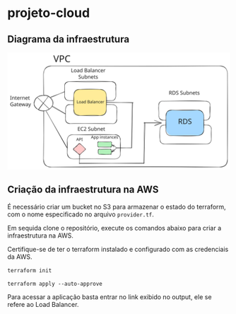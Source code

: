 # projeto-cloud

## Diagrama da infraestrutura

![Diagrama da infraestrutura](diagrama_redes.svg)

## Criação da infraestrutura na AWS

É necessário criar um bucket no S3 para armazenar o estado do terraform, com o nome especificado no arquivo `provider.tf`.

Em sequida clone o repositório, execute os comandos abaixo para criar a infraestrutura na AWS.

Certifique-se de ter o terraform instalado e configurado com as credenciais da AWS.

```
terraform init
```

```
terraform apply --auto-approve
```

Para acessar a aplicação basta entrar no link exibido no output, ele se refere ao Load Balancer.
